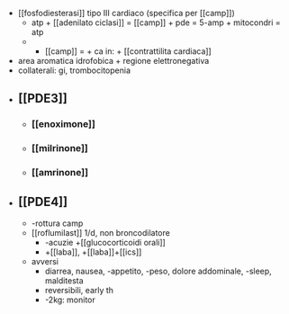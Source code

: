 - [[fosfodiesterasi]] tipo III cardiaco (specifica per [[camp]])
	- atp + [[adenilato ciclasi]] = [[camp]] + pde = 5-amp + mitocondri = atp
	- + [[camp]] = + ca in: + [[contrattilita cardiaca]]
- area aromatica idrofobica + regione elettronegativa
- collaterali: gi, trombocitopenia
- ## [[PDE3]]
	- ### [[enoximone]]
	- ### [[milrinone]]
	- ### [[amrinone]]
- ## [[PDE4]]
	- -rottura camp
	- [[roflumilast]] 1/d, non broncodilatore
		- -acuzie +[[glucocorticoidi orali]]
		- +[[laba]], +[[laba]]+[[ics]]
	- avversi
		- diarrea, nausea, -appetito, -peso, dolore addominale, -sleep, malditesta
		- reversibili, early th
		- -2kg: monitor